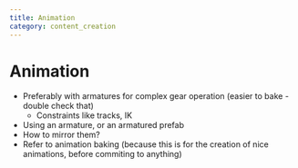 ```yaml
---
title: Animation
category: content_creation
---
```




# Animation

- Preferably with armatures for complex gear operation (easier to bake - double check that)
  - Constraints like tracks, IK
- Using an armature, or an armatured prefab
- How to mirror them?
- Refer to animation baking (because this is for the creation of nice animations, before commiting to anything)